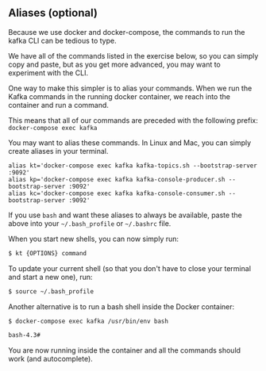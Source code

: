 ## Aliases (optional)

Because we use docker and docker-compose, the commands to run the kafka CLI can be tedious to type.

We have all of the commands listed in the exercise below, so you can simply copy and paste, but as you get more
advanced, you may want to experiment with the CLI.

One way to make this simpler is to alias your commands. When we run the Kafka commands in the running docker container,
we reach into the container and run a command.

This means that all of our commands are preceded with the following prefix:
`docker-compose exec kafka`

You may want to alias these commands. In Linux and Mac, you can simply create aliases in your terminal.

```
alias kt='docker-compose exec kafka kafka-topics.sh --bootstrap-server :9092'
alias kp='docker-compose exec kafka kafka-console-producer.sh --bootstrap-server :9092'
alias kc='docker-compose exec kafka kafka-console-consumer.sh --bootstrap-server :9092'
```

If you use `bash` and want these aliases to always be available, paste the above into your `~/.bash_profile`
or `~/.bashrc` file.

When you start new shells, you can now simply run:

```bash
$ kt {OPTIONS} command
```

To update your current shell (so that you don't have to close your terminal and start a new one), run:

```bash
$ source ~/.bash_profile
```

Another alternative is to run a bash shell inside the Docker container:

```bash
$ docker-compose exec kafka /usr/bin/env bash

bash-4.3#
```

You are now running inside the container and all the commands should work (and autocomplete).


